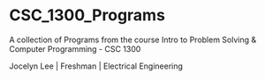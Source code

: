 # CSC_1300_Programs
A collection of Programs from the course Intro to Problem Solving &amp; Computer Programming - CSC 1300

Jocelyn Lee | Freshman | Electrical Engineering
